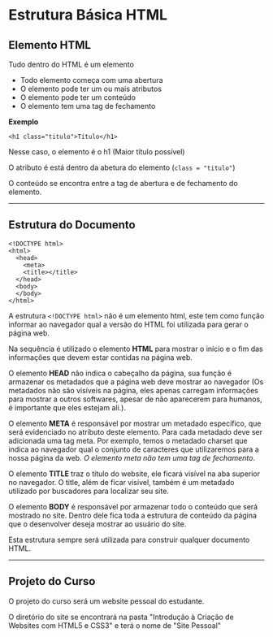 # Estrutura Básica HTML

## Elemento HTML

Tudo dentro do HTML é um elemento

 - Todo elemento começa com uma abertura
 - O elemento pode ter um ou mais atributos
 - O elemento pode ter um conteúdo
 - O elemento tem uma tag de fechamento

 **Exemplo**

 ``` <h1 class="titulo">Título</h1> ```

Nesse caso, o elemento é o h1 (Maior título possível)

O atributo é está dentro da abetura do elemento (```class = "titulo"```)

O conteúdo se encontra entre a tag de abertura e de fechamento do elemento.

----------------------------------------------------------------

## Estrutura do Documento

``` 
<!DOCTYPE html> 
<html>
  <head>
    <meta>
    <title></title>
  </head>
  <body>
  </body>
</html>
```

A estrutura ```<!DOCTYPE html>``` não é um elemento html, este tem como função informar ao navegador qual a versão do HTML foi utilizada para gerar o página web.

Na sequência é utilizado o elemento **HTML** para mostrar o início e o fim das informações que devem estar contidas na página web.

O elemento **HEAD** não indica o cabeçalho da página, sua função é armazenar os metadados que a página web deve mostrar ao navegador (Os metadados não são visíveis na página, eles apenas carregam informações para mostrar a outros softwares, apesar de não aparecerem para humanos, é importante que eles estejam ali.).

O elemento **META** é responsável por mostrar um metadado específico, que será evidenciado no atributo deste elemento. Para cada metadado deve ser adicionada uma tag meta. Por exemplo, temos o metadado charset que indica ao navegador qual o conjunto de caracteres que utilizaremos para a nossa página da web. _O elemento meta não tem uma tag de fechamento_.

O elemento **TITLE** traz o título do website, ele ficará visível na aba superior no navegador. O title, além de ficar visível, também é um metadado utilizado por buscadores para localizar seu site.

O elemento **BODY** é responsável por armazenar todo o conteúdo que será mostrado no site. Dentro dele fica toda a estrutura de conteúdo da página que o desenvolver deseja mostrar ao usuário do site.

Esta estrutura sempre será utilizada para construir qualquer documento HTML.

--------

## Projeto do Curso

O projeto do curso será um website pessoal do estudante.

O diretório do site se encontrará na pasta "Introdução à Criação de Websites com HTML5 e CSS3" e terá o nome de "Site Pessoal"